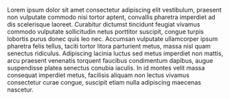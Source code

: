 
Lorem ipsum dolor sit amet consectetur adipiscing elit vestibulum, praesent non vulputate commodo nisi tortor aptent, convallis pharetra imperdiet ad dis scelerisque laoreet. Curabitur dictumst tincidunt feugiat vivamus commodo vulputate sollicitudin netus porttitor suscipit, congue turpis lobortis purus donec quis leo nec. Accumsan vulputate ullamcorper ipsum pharetra felis tellus, taciti tortor litora parturient metus, massa nisl quam senectus ridiculus. Adipiscing lacinia luctus sed metus imperdiet non mattis, arcu praesent venenatis torquent faucibus condimentum dapibus, augue suspendisse platea senectus conubia iaculis. In id montes velit massa consequat imperdiet metus, facilisis aliquam non lectus vivamus consectetur curae congue, suscipit etiam nulla adipiscing maecenas nascetur.
